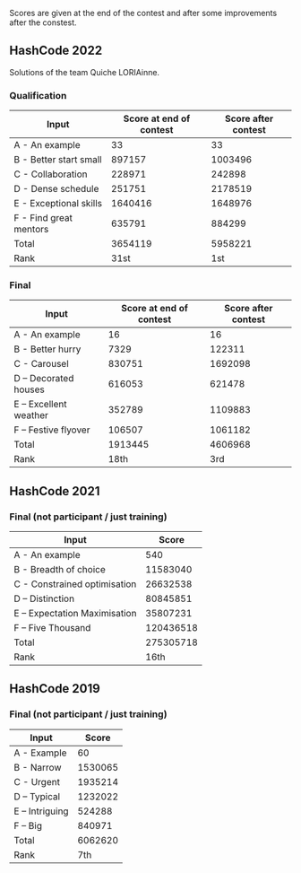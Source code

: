 Scores are given at the end of the contest and after some improvements after the constest.

## HashCode 2022

Solutions of the team Quiche LORIAinne.

### Qualification

| Input | Score at end of contest | Score after contest |
| --- | --- | --- |
| A - An example | 33 | 33 |
| B - Better start small | 897157 | 1003496 |
| C - Collaboration | 228971 | 242898 |
| D - Dense schedule | 251751 | 2178519 |
| E - Exceptional skills | 1640416 | 1648976 |
| F - Find great mentors | 635791 | 884299 |
| Total | 3654119 | 5958221 |
| Rank | 31st | 1st |

### Final

| Input | Score at end of contest | Score after contest |
| --- | --- | --- |
| A - An example | 16 | 16 |
| B - Better hurry | 7329 | 122311 |
| C - Carousel | 830751 | 1692098 |
| D – Decorated houses | 616053 | 621478 |
| E – Excellent weather | 352789 | 1109883 |
| F – Festive flyover | 106507 | 1061182 |
| Total | 1913445 | 4606968 |
| Rank | 18th | 3rd |

## HashCode 2021

### Final (not participant / just training)

| Input | Score |
| --- | --- |
| A - An example | 540 |
| B - Breadth of choice | 11583040 |
| C - Constrained optimisation | 26632538 |
| D – Distinction | 80845851 |
| E – Expectation Maximisation | 35807231 |
| F – Five Thousand | 120436518 |
| Total | 275305718 |
| Rank | 16th |

<!-- ## HashCode 2020

### Final (not participant / just training)

| Input | Score |
| --- | --- |
| A - An example | 16 |
| B - Single arm | 1070068 |
| C - Few arms | 1123141 |
| D – Tight schedule | 1396349 |
| E – Dense workspace | 1088914 |
| F – Decentralized | 1240096 |
| Total | 275305718 |
| Rank | 16th | -->

## HashCode 2019

### Final (not participant / just training)

| Input | Score |
| --- | --- |
| A - Example | 60 |
| B - Narrow | 1530065 |
| C - Urgent | 1935214 |
| D – Typical | 1232022 |
| E – Intriguing | 524288 |
| F – Big | 840971 |
| Total | 6062620 |
| Rank | 7th |